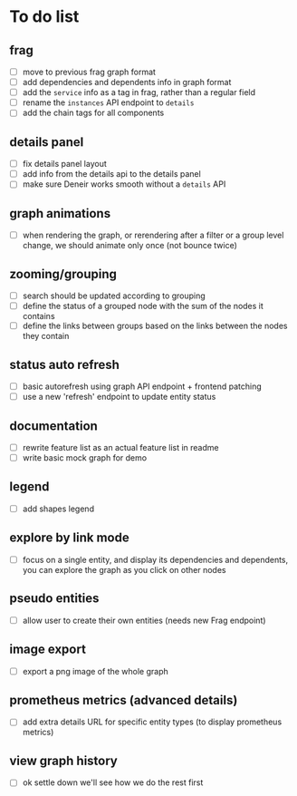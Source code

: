 # To do list

## frag
  * [ ] move to previous frag graph format
  * [ ] add dependencies and dependents info in graph format
  * [ ] add the `service` info as a tag in frag, rather than a regular field
  * [ ] rename the `instances` API endpoint to `details`
  * [ ] add the chain tags for all components

## details panel
  * [ ] fix details panel layout
  * [ ] add info from the details api to the details panel
  * [ ] make sure Deneir works smooth without a `details` API

## graph animations
  * [ ] when rendering the graph, or rerendering after a filter or a group level change, we should animate only once (not bounce twice)

## zooming/grouping
  * [ ] search should be updated according to grouping
  * [ ] define the status of a grouped node with the sum of the nodes it contains
  * [ ] define the links between groups based on the links between the nodes they contain

## status auto refresh
  * [ ] basic autorefresh using graph API endpoint + frontend patching
  * [ ] use a new 'refresh' endpoint to update entity status

## documentation
  * [ ] rewrite feature list as an actual feature list in readme
  * [ ] write basic mock graph for demo

## legend
  * [ ] add shapes legend

## explore by link mode
  * [ ] focus on a single entity, and display its dependencies and dependents, you can explore the graph as you click on other nodes

## pseudo entities
  * [ ] allow user to create their own entities (needs new Frag endpoint)

## image export
  * [ ] export a png image of the whole graph

## prometheus metrics (advanced details)
  * [ ] add extra details URL for specific entity types (to display prometheus metrics)

## view graph history
  * [ ] ok settle down we'll see how we do the rest first
